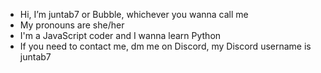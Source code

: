 - Hi, I’m juntab7 or Bubble, whichever you wanna call me
- My pronouns are she/her
- I'm a JavaScript coder and I wanna learn Python
- If you need to contact me, dm me on Discord, my Discord username is juntab7
